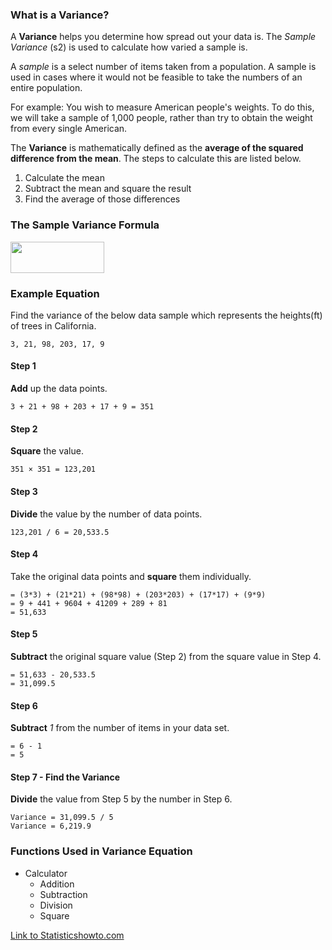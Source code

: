 ### What is a Variance?
A **Variance** helps you determine how spread out your data is.  The *Sample Variance* (s2) is used to calculate how varied a sample is.

A *sample* is a select number of items taken from a population.  A sample is used in cases where it would not be feasible to take the numbers of an entire population.

For example:
You wish to measure American people's weights.  To do this, we will take a sample of 1,000 people, rather than try to obtain the weight from every single American.

The **Variance** is mathematically defined as the **average of the squared difference from the mean**.  The steps to calculate this are listed below.

1. Calculate the mean
2. Subtract the mean and square the result
3. Find the average of those differences

### The Sample Variance Formula
<img src=https://www.statisticshowto.com/wp-content/uploads/2009/08/usual.png width="150" height="50"> 

### Example Equation

Find the variance of the below data sample which represents the heights(ft) of trees in California.

    3, 21, 98, 203, 17, 9
    
#### Step 1
**Add** up the data points.

    3 + 21 + 98 + 203 + 17 + 9 = 351
    
#### Step 2
**Square** the value.

    351 × 351 = 123,201

#### Step 3
**Divide** the value by the number of data points.

    123,201 / 6 = 20,533.5
    
#### Step 4
Take the original data points and **square** them individually.

    = (3*3) + (21*21) + (98*98) + (203*203) + (17*17) + (9*9)
    = 9 + 441 + 9604 + 41209 + 289 + 81
    = 51,633
    
#### Step 5
**Subtract** the original square value (Step 2) from the square value in Step 4.

    = 51,633 - 20,533.5
    = 31,099.5
    
#### Step 6
**Subtract** *1* from the number of items in your data set.

    = 6 - 1 
    = 5
    
#### Step 7 - Find the Variance
**Divide** the value from Step 5 by the number in Step 6.

    Variance = 31,099.5 / 5
    Variance = 6,219.9
    
### Functions Used in Variance Equation

 * Calculator
   * Addition
   * Subtraction
   * Division
   * Square

[Link to Statisticshowto.com](https://www.statisticshowto.com/probability-and-statistics/descriptive-statistics/sample-variance/)

